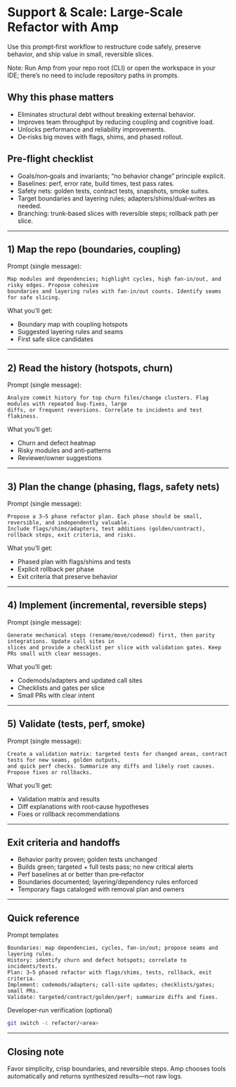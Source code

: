 # Support & Scale: Large‑Scale Refactor with Amp

Use this prompt‑first workflow to restructure code safely, preserve behavior, and ship value in small, reversible slices.

Note: Run Amp from your repo root (CLI) or open the workspace in your IDE; there’s no need to include repository paths in prompts.

## Why this phase matters
- Eliminates structural debt without breaking external behavior.
- Improves team throughput by reducing coupling and cognitive load.
- Unlocks performance and reliability improvements.
- De‑risks big moves with flags, shims, and phased rollout.

## Pre‑flight checklist
- Goals/non‑goals and invariants; “no behavior change” principle explicit.
- Baselines: perf, error rate, build times, test pass rates.
- Safety nets: golden tests, contract tests, snapshots, smoke suites.
- Target boundaries and layering rules; adapters/shims/dual‑writes as needed.
- Branching: trunk‑based slices with reversible steps; rollback path per slice.

---

## 1) Map the repo (boundaries, coupling)

Prompt (single message):
```text
Map modules and dependencies; highlight cycles, high fan‑in/out, and risky edges. Propose cohesive
boundaries and layering rules with fan‑in/out counts. Identify seams for safe slicing.
```

What you’ll get:
- Boundary map with coupling hotspots
- Suggested layering rules and seams
- First safe slice candidates

---

## 2) Read the history (hotspots, churn)

Prompt (single message):
```text
Analyze commit history for top churn files/change clusters. Flag modules with repeated bug‑fixes, large
diffs, or frequent reversions. Correlate to incidents and test flakiness.
```

What you’ll get:
- Churn and defect heatmap
- Risky modules and anti‑patterns
- Reviewer/owner suggestions

---

## 3) Plan the change (phasing, flags, safety nets)

Prompt (single message):
```text
Propose a 3–5 phase refactor plan. Each phase should be small, reversible, and independently valuable.
Include flags/shims/adapters, test additions (golden/contract), rollback steps, exit criteria, and risks.
```

What you’ll get:
- Phased plan with flags/shims and tests
- Explicit rollback per phase
- Exit criteria that preserve behavior

---

## 4) Implement (incremental, reversible steps)

Prompt (single message):
```text
Generate mechanical steps (rename/move/codemod) first, then parity integrations. Update call sites in
slices and provide a checklist per slice with validation gates. Keep PRs small with clear messages.
```

What you’ll get:
- Codemods/adapters and updated call sites
- Checklists and gates per slice
- Small PRs with clear intent

---

## 5) Validate (tests, perf, smoke)

Prompt (single message):
```text
Create a validation matrix: targeted tests for changed areas, contract tests for new seams, golden outputs,
and quick perf checks. Summarize any diffs and likely root causes. Propose fixes or rollbacks.
```

What you’ll get:
- Validation matrix and results
- Diff explanations with root‑cause hypotheses
- Fixes or rollback recommendations

---

## Exit criteria and handoffs
- Behavior parity proven; golden tests unchanged
- Builds green; targeted + full tests pass; no new critical alerts
- Perf baselines at or better than pre‑refactor
- Boundaries documented; layering/dependency rules enforced
- Temporary flags cataloged with removal plan and owners

---

## Quick reference

Prompt templates
```text
Boundaries: map dependencies, cycles, fan‑in/out; propose seams and layering rules.
History: identify churn and defect hotspots; correlate to incidents/tests.
Plan: 3–5 phased refactor with flags/shims, tests, rollback, exit criteria.
Implement: codemods/adapters; call‑site updates; checklists/gates; small PRs.
Validate: targeted/contract/golden/perf; summarize diffs and fixes.
```

Developer‑run verification (optional)
```bash
git switch -c refactor/<area>
```

---

## Closing note
Favor simplicity, crisp boundaries, and reversible steps. Amp chooses tools automatically and returns synthesized results—not raw logs.
